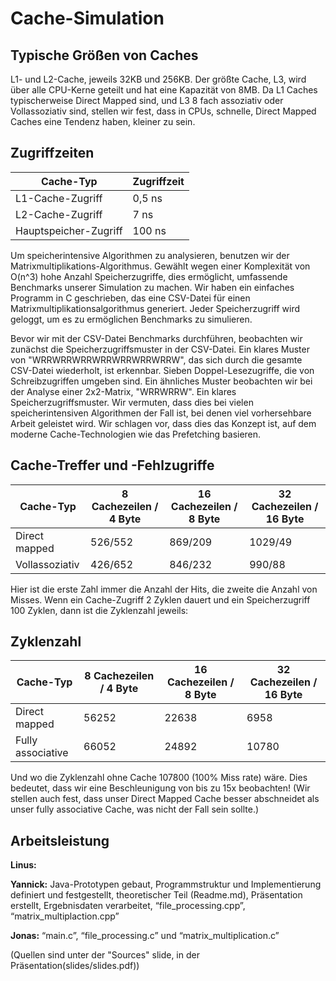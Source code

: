 # Cache-Simulation

## Typische Größen von Caches

L1- und L2-Cache, jeweils 32KB und 256KB. Der größte Cache, L3, wird über alle CPU-Kerne geteilt und hat eine Kapazität von 8MB. Da L1 Caches typischerweise Direct Mapped sind, und L3 8 fach assoziativ oder Vollassoziativ sind, stellen wir fest, dass in CPUs, schnelle, Direct Mapped Caches eine Tendenz haben, kleiner zu sein.

## Zugriffzeiten

| Cache-Typ                | Zugriffzeit |
|--------------------------|-------------|
| L1-Cache-Zugriff         | 0,5 ns      |
| L2-Cache-Zugriff         | 7 ns        |
| Hauptspeicher-Zugriff    | 100 ns      |

Um speicherintensive Algorithmen zu analysieren, benutzen wir der Matrixmultiplikations-Algorithmus. Gewählt wegen einer Komplexität von O(n^3) hohe Anzahl Speicherzugriffe, dies ermöglicht, umfassende Benchmarks unserer Simulation zu machen.
Wir haben ein einfaches Programm in C geschrieben, das eine CSV-Datei für einen Matrixmultiplikationsalgorithmus generiert. Jeder Speicherzugriff wird geloggt, um es zu ermöglichen Benchmarks zu simulieren.

Bevor wir mit der CSV-Datei Benchmarks durchführen, beobachten wir zunächst die Speicherzugriffsmuster in der CSV-Datei. Ein klares Muster von "WRRWRRWRRWRRWRRWRRWRRW", das sich durch die gesamte CSV-Datei wiederholt, ist erkennbar. Sieben Doppel-Lesezugriffe, die von Schreibzugriffen umgeben sind. Ein ähnliches Muster beobachten wir bei der Analyse einer 2x2-Matrix, "WRRWRRW". Ein klares Speicherzugriffsmuster. Wir vermuten, dass dies bei vielen speicherintensiven Algorithmen der Fall ist, bei denen viel vorhersehbare Arbeit geleistet wird. Wir schlagen vor, dass dies das Konzept ist, auf dem moderne Cache-Technologien wie das Prefetching basieren.

## Cache-Treffer und -Fehlzugriffe

| Cache-Typ           | 8 Cachezeilen / 4 Byte | 16 Cachezeilen / 8 Byte | 32 Cachezeilen / 16 Byte |
|---------------------|------------------------|-------------------------|--------------------------|
| Direct mapped       | 526/552                | 869/209                 | 1029/49                  |
| Vollassoziativ      | 426/652                | 846/232                 | 990/88                   |

Hier ist die erste Zahl immer die Anzahl der Hits, die zweite die Anzahl von Misses. Wenn ein Cache-Zugriff 2 Zyklen dauert und ein Speicherzugriff 100 Zyklen, dann ist die Zyklenzahl jeweils:

## Zyklenzahl

| Cache-Typ           | 8 Cachezeilen / 4 Byte | 16 Cachezeilen / 8 Byte | 32 Cachezeilen / 16 Byte |
|---------------------|------------------------|-------------------------|--------------------------|
| Direct mapped       | 56252                  | 22638                   | 6958                     |
| Fully associative   | 66052                  | 24892                   | 10780                    |

Und wo die Zyklenzahl ohne Cache 107800 (100% Miss rate) wäre. 
Dies bedeutet, dass wir eine Beschleunigung von bis zu 15x beobachten! (Wir stellen auch fest, dass unser Direct Mapped Cache besser abschneidet als unser fully associative Cache, was nicht der Fall sein sollte.)

## Arbeitsleistung

**Linus:**

**Yannick:** Java-Prototypen gebaut, Programmstruktur und Implementierung definiert und festgestellt, theoretischer Teil (Readme.md), Präsentation erstellt, Ergebnisdaten verarbeitet, “file_processing.cpp”, “matrix_multiplaction.cpp”

**Jonas:** “main.c”, “file_processing.c” und “matrix_multiplication.c”

(Quellen sind unter der "Sources" slide, in der Präsentation(slides/slides.pdf))

